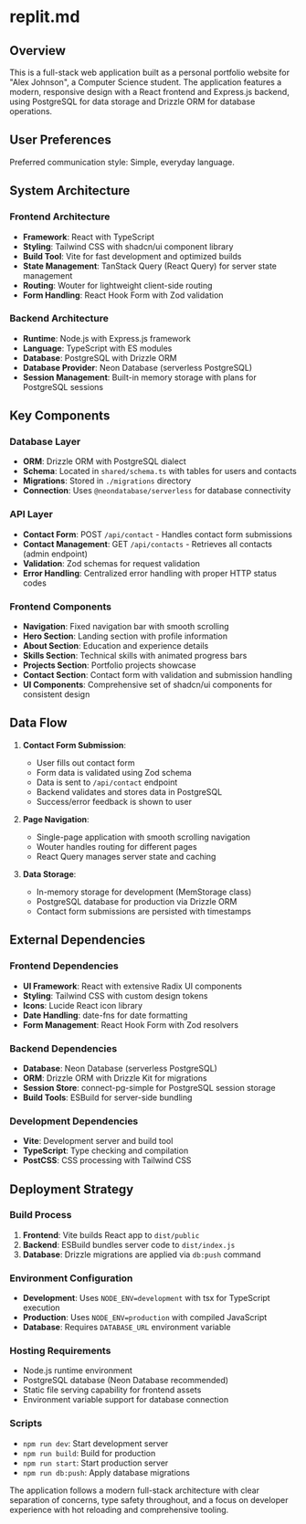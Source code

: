 # replit.md

## Overview

This is a full-stack web application built as a personal portfolio website for "Alex Johnson", a Computer Science student. The application features a modern, responsive design with a React frontend and Express.js backend, using PostgreSQL for data storage and Drizzle ORM for database operations.

## User Preferences

Preferred communication style: Simple, everyday language.

## System Architecture

### Frontend Architecture
- **Framework**: React with TypeScript
- **Styling**: Tailwind CSS with shadcn/ui component library
- **Build Tool**: Vite for fast development and optimized builds
- **State Management**: TanStack Query (React Query) for server state management
- **Routing**: Wouter for lightweight client-side routing
- **Form Handling**: React Hook Form with Zod validation

### Backend Architecture
- **Runtime**: Node.js with Express.js framework
- **Language**: TypeScript with ES modules
- **Database**: PostgreSQL with Drizzle ORM
- **Database Provider**: Neon Database (serverless PostgreSQL)
- **Session Management**: Built-in memory storage with plans for PostgreSQL sessions

## Key Components

### Database Layer
- **ORM**: Drizzle ORM with PostgreSQL dialect
- **Schema**: Located in `shared/schema.ts` with tables for users and contacts
- **Migrations**: Stored in `./migrations` directory
- **Connection**: Uses `@neondatabase/serverless` for database connectivity

### API Layer
- **Contact Form**: POST `/api/contact` - Handles contact form submissions
- **Contact Management**: GET `/api/contacts` - Retrieves all contacts (admin endpoint)
- **Validation**: Zod schemas for request validation
- **Error Handling**: Centralized error handling with proper HTTP status codes

### Frontend Components
- **Navigation**: Fixed navigation bar with smooth scrolling
- **Hero Section**: Landing section with profile information
- **About Section**: Education and experience details
- **Skills Section**: Technical skills with animated progress bars
- **Projects Section**: Portfolio projects showcase
- **Contact Section**: Contact form with validation and submission handling
- **UI Components**: Comprehensive set of shadcn/ui components for consistent design

## Data Flow

1. **Contact Form Submission**:
   - User fills out contact form
   - Form data is validated using Zod schema
   - Data is sent to `/api/contact` endpoint
   - Backend validates and stores data in PostgreSQL
   - Success/error feedback is shown to user

2. **Page Navigation**:
   - Single-page application with smooth scrolling navigation
   - Wouter handles routing for different pages
   - React Query manages server state and caching

3. **Data Storage**:
   - In-memory storage for development (MemStorage class)
   - PostgreSQL database for production via Drizzle ORM
   - Contact form submissions are persisted with timestamps

## External Dependencies

### Frontend Dependencies
- **UI Framework**: React with extensive Radix UI components
- **Styling**: Tailwind CSS with custom design tokens
- **Icons**: Lucide React icon library
- **Date Handling**: date-fns for date formatting
- **Form Management**: React Hook Form with Zod resolvers

### Backend Dependencies
- **Database**: Neon Database (serverless PostgreSQL)
- **ORM**: Drizzle ORM with Drizzle Kit for migrations
- **Session Store**: connect-pg-simple for PostgreSQL session storage
- **Build Tools**: ESBuild for server-side bundling

### Development Dependencies
- **Vite**: Development server and build tool
- **TypeScript**: Type checking and compilation
- **PostCSS**: CSS processing with Tailwind CSS

## Deployment Strategy

### Build Process
1. **Frontend**: Vite builds React app to `dist/public`
2. **Backend**: ESBuild bundles server code to `dist/index.js`
3. **Database**: Drizzle migrations are applied via `db:push` command

### Environment Configuration
- **Development**: Uses `NODE_ENV=development` with tsx for TypeScript execution
- **Production**: Uses `NODE_ENV=production` with compiled JavaScript
- **Database**: Requires `DATABASE_URL` environment variable

### Hosting Requirements
- Node.js runtime environment
- PostgreSQL database (Neon Database recommended)
- Static file serving capability for frontend assets
- Environment variable support for database connection

### Scripts
- `npm run dev`: Start development server
- `npm run build`: Build for production
- `npm run start`: Start production server
- `npm run db:push`: Apply database migrations

The application follows a modern full-stack architecture with clear separation of concerns, type safety throughout, and a focus on developer experience with hot reloading and comprehensive tooling.